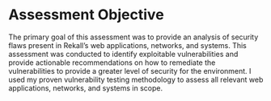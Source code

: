 # Assessment Objective
The primary goal of this assessment was to provide an analysis of security flaws present in Rekall’s web applications, networks, and systems. 
This assessment was conducted to identify exploitable vulnerabilities and provide actionable recommendations on how to remediate the vulnerabilities to provide a greater level of security for the environment. I used my proven vulnerability testing methodology to assess all relevant web applications, networks, and systems in scope.

